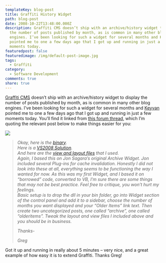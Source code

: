 ```yaml
---
templateKey: blog-post
title: Graffiti History Widget
path: blog-post
date: 2008-10-22T13:48:00.000Z
description: Graffiti CMS doesn’t ship with an archive/history widget to display
  the number of posts published by month, as is common in many other blog
  engines. I’ve been looking for such a widget for several months and Keyvan
  pointed me to one a few days ago that I got up and running in just a few
  moments today.
featuredpost: false
featuredimage: /img/default-post-image.jpg
tags:
  - Graffiti
category:
  - Software Development
comments: true
share: true
---
```

[Graffiti CMS](http://graffiticms.com/) doesn’t ship with an archive/history widget to display the number of posts published by month, as is common in many other blog engines. I’ve been looking for such a widget for several months and [Keyvan](http://nayyeri.net/) pointed me to one a few days ago that I got up and running in just a few moments today. You’ll find it linked from [this forum thread](http://support.graffiticms.com/t/170.aspx), which I’m quoting the relevant post below to make things easier for you:

![](/img/ghw1.png)

> *Okay, here is the [binary](http://theboneblog.com/files/downloads/ArchiveWidgetBinary.zip).\
> Here is a [VS2008 Solution](http://theboneblog.com/files/downloads/ArchiveWidgetSource.zip).\
> And here are the [view and layout files](http://theboneblog.com/files/downloads/ArchiveViews.zip) that I used.\
> Again, I based this on Jon Sagara’s original Archive Widget. Jon included several Plug-ins for cache invalidation. Honestly I did not look into these at all, everything seems to be functioning the way I wanted for now. As this was my first Widget, and I based it on “borrowed” code, converted to VB, I’m sure there are some things that may not be best practice. Feel free to critique, you won’t hurt my feelings.\
> Basic setup is to drop the dll in your bin folder, go into Widget section of the control panel and add it to a sidebar, choose the number of months you want displayed and your “Older Items” link text. Then create two uncategorized posts, one called “archive”, one called “olderitems”. Tweak the layout and view files I included above and you should be in business.*
>
> *Thanks-*
>
> *Greg*

Got it up and running in really about 5 minutes – very nice, and a great example of how easy it is to extend Graffiti. Thanks Greg!